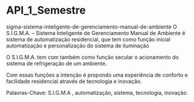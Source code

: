# API_1_Semestre

sigma-sistema-inteligente-de-gerenciamento-manual-de-ambiente
O S.I.G.M.A. – Sistema Inteligente de Gerenciamento Manual de Ambiente é sistema de automatização residencial, que tem como função inicial automatização e personalização do sistema de iluminação

O S.I.G.M.A. tem com também como função secular o acionamento do sistema de refrigeração de um ambiente.

Com essas funções a intenção é propondo uma experiência de conforto e facilidade residencial através de tecnologia e inovação.

Palavras-Chave: S.I.G.M.A , automatização, sistema, tecnologia, inovação.
